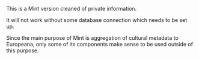 This is a Mint version cleaned of private information.

It will not work without some database connection which needs to be set up.

Since the main purpose of Mint is aggregation of cultural metadata to Europeana,
only some of its components make sense to be used outside of this purpose.

